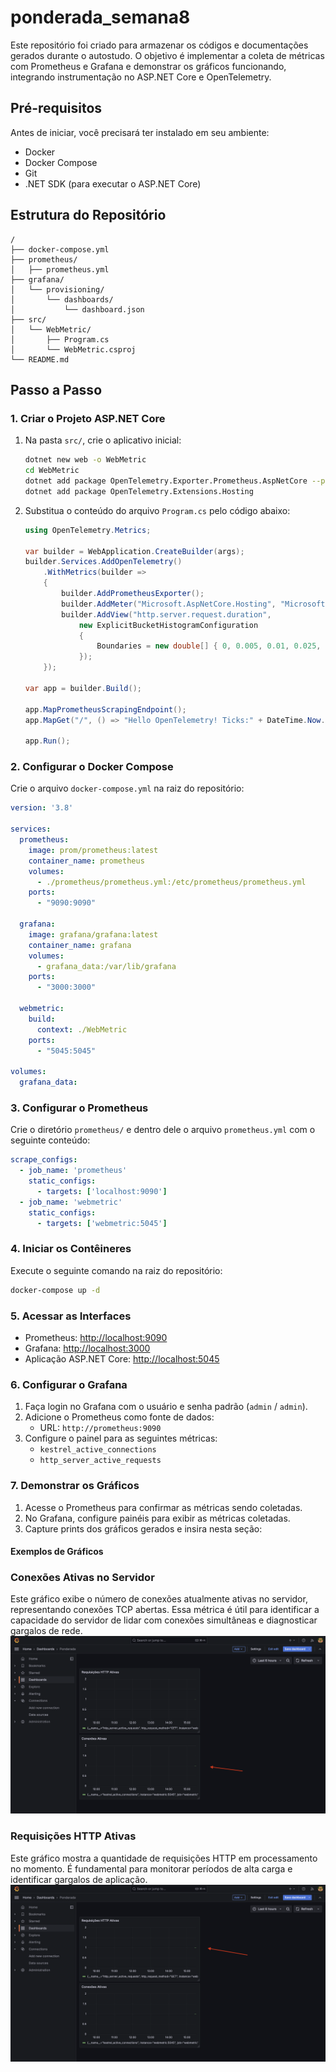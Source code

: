 # ponderada_semana8

Este repositório foi criado para armazenar os códigos e documentações gerados durante o autostudo. O objetivo é implementar a coleta de métricas com Prometheus e Grafana e demonstrar os gráficos funcionando, integrando instrumentação no ASP.NET Core e OpenTelemetry.

## Pré-requisitos

Antes de iniciar, você precisará ter instalado em seu ambiente:

- Docker
- Docker Compose
- Git
- .NET SDK (para executar o ASP.NET Core)

## Estrutura do Repositório

```plaintext
/
├── docker-compose.yml
├── prometheus/
│   ├── prometheus.yml
├── grafana/
│   └── provisioning/
│       └── dashboards/
│           └── dashboard.json
├── src/
│   └── WebMetric/
│       ├── Program.cs
│       └── WebMetric.csproj
└── README.md
```

## Passo a Passo

### 1. Criar o Projeto ASP.NET Core

1. Na pasta `src/`, crie o aplicativo inicial:

   ```bash
   dotnet new web -o WebMetric
   cd WebMetric
   dotnet add package OpenTelemetry.Exporter.Prometheus.AspNetCore --prerelease
   dotnet add package OpenTelemetry.Extensions.Hosting
   ```

2. Substitua o conteúdo do arquivo `Program.cs` pelo código abaixo:

   ```csharp
   using OpenTelemetry.Metrics;

   var builder = WebApplication.CreateBuilder(args);
   builder.Services.AddOpenTelemetry()
       .WithMetrics(builder =>
       {
           builder.AddPrometheusExporter();
           builder.AddMeter("Microsoft.AspNetCore.Hosting", "Microsoft.AspNetCore.Server.Kestrel");
           builder.AddView("http.server.request.duration",
               new ExplicitBucketHistogramConfiguration
               {
                   Boundaries = new double[] { 0, 0.005, 0.01, 0.025, 0.05, 0.1, 0.25, 0.5, 1 }
               });
       });

   var app = builder.Build();

   app.MapPrometheusScrapingEndpoint();
   app.MapGet("/", () => "Hello OpenTelemetry! Ticks:" + DateTime.Now.Ticks.ToString()[^3..]);

   app.Run();
   ```

### 2. Configurar o Docker Compose

Crie o arquivo `docker-compose.yml` na raiz do repositório:

```yaml
version: '3.8'

services:
  prometheus:
    image: prom/prometheus:latest
    container_name: prometheus
    volumes:
      - ./prometheus/prometheus.yml:/etc/prometheus/prometheus.yml
    ports:
      - "9090:9090"

  grafana:
    image: grafana/grafana:latest
    container_name: grafana
    volumes:
      - grafana_data:/var/lib/grafana
    ports:
      - "3000:3000"

  webmetric:
    build:
      context: ./WebMetric
    ports:
      - "5045:5045"

volumes:
  grafana_data:
```

### 3. Configurar o Prometheus

Crie o diretório `prometheus/` e dentro dele o arquivo `prometheus.yml` com o seguinte conteúdo:

```yaml
scrape_configs:
  - job_name: 'prometheus'
    static_configs:
      - targets: ['localhost:9090']
  - job_name: 'webmetric'
    static_configs:
      - targets: ['webmetric:5045']
```

### 4. Iniciar os Contêineres

Execute o seguinte comando na raiz do repositório:

```bash
docker-compose up -d
```

### 5. Acessar as Interfaces

- Prometheus: [http://localhost:9090](http://localhost:9090)
- Grafana: [http://localhost:3000](http://localhost:3000)
- Aplicação ASP.NET Core: [http://localhost:5045](http://localhost:5045)

### 6. Configurar o Grafana

1. Faça login no Grafana com o usuário e senha padrão (`admin` / `admin`).
2. Adicione o Prometheus como fonte de dados:
   - URL: `http://prometheus:9090`
3. Configure o painel para as seguintes métricas:
   - `kestrel_active_connections`
   - `http_server_active_requests`

### 7. Demonstrar os Gráficos

1. Acesse o Prometheus para confirmar as métricas sendo coletadas.
2. No Grafana, configure painéis para exibir as métricas coletadas.
3. Capture prints dos gráficos gerados e insira nesta seção:

#### Exemplos de Gráficos

### Conexões Ativas no Servidor
Este gráfico exibe o número de conexões atualmente ativas no servidor, representando conexões TCP abertas. Essa métrica é útil para identificar a capacidade do servidor de lidar com conexões simultâneas e diagnosticar gargalos de rede.
![Conexões Ativas](prints/conexoes_ativas.png)

### Requisições HTTP Ativas
Este gráfico mostra a quantidade de requisições HTTP em processamento no momento. É fundamental para monitorar períodos de alta carga e identificar gargalos de aplicação.
![Requisições HTTP Ativas](prints/requisicoes_ativas.png)
